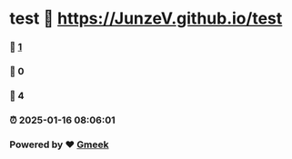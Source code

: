 # test :link: https://JunzeV.github.io/test 
### :page_facing_up: [1](https://JunzeV.github.io/test/tag.html) 
### :speech_balloon: 0 
### :hibiscus: 4 
### :alarm_clock: 2025-01-16 08:06:01 
### Powered by :heart: [Gmeek](https://github.com/Meekdai/Gmeek)
